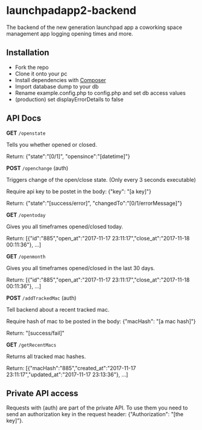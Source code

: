 # launchpadapp2-backend
The backend of the new generation launchpad app a coworking space management app logging opening times and more.

## Installation
- Fork the repo
- Clone it onto your pc
- Install dependencies with [Composer]
- Import database dump to your db
- Rename example.config.php to config.php and set db access values
- (production) set displayErrorDetails to false

## API Docs
**GET** `/openstate`

Tells you whether opened or closed.

Return: {"state":"[0/1]", "opensince":"[datetime]"}



**POST** `/openchange` (auth)

Triggers change of the open/close state. (Only every 3 seconds executable)

Require api key to be postet in the body: {"key": "[a key]"}

Return: {"state":"[success/error]", "changedTo":"[0/1/errorMessage]"}


**GET** `/opentoday`

Gives you all timeframes opened/closed today.

Return: [{"id":"885","open_at":"2017-11-17 23:11:17","close_at":"2017-11-18 00:11:36"}, ...]


**GET** `/openmonth`

Gives you all timeframes opened/closed in the last 30 days.

Return: [{"id":"885","open_at":"2017-11-17 23:11:17","close_at":"2017-11-18 00:11:36"}, ...]


**POST** `/addTrackedMac` (auth)

Tell backend about a recent tracked mac.

Require hash of mac to be posted in the body: {"macHash": "[a mac hash]"}

Return: "[success/fail]"


**GET** `/getRecentMacs`

Returns all tracked mac hashes.

Return: [{"macHash":"885","created_at":"2017-11-17 23:11:17","updated_at":"2017-11-17 23:13:36"}, ...]


## Private API access
Requests with (auth) are part of the private API. To use them you need to send an authorization key in the request header: {"Authorization": "[the key]"}.


[Composer]: <https://getcomposer.org/doc/00-intro.md>
